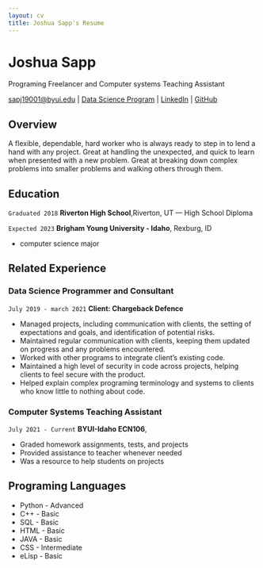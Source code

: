 ```yaml
---
layout: cv
title: Joshua Sapp's Resume
---
```

# Joshua Sapp
Programing Freelancer and Computer systems Teaching Assistant

<div id="webaddress">
<a href="sapj19001@byui.edu">sapj19001@byui.edu</a>
| <a href="https://byuidatascience.github.io/development.html">Data Science Program</a>
| <a href="www.linkedin.com/in/joshua-sapp-52273918a">LinkedIn</a>
| <a href="https://github.com/jsappbyui1">GitHub</a>
</div>


## Overview
A flexible, dependable, hard worker who is always ready to step in to lend a hand with any project.  Great at handling the unexpected, and quick to learn when presented with a new problem.  Great at breaking down complex problems into smaller problems and walking others through them.


## Education

`Graduated 2018`
__Riverton High School__,Riverton, UT — High School Diploma


`Expected 2023`
__Brigham Young University - Idaho__, Rexburg, ID

- computer science major


## Related Experience

### Data Science Programmer and Consultant

`July 2019 - march 2021`
__Client: Chargeback Defence__

- Managed projects, including communication with clients, the setting of expectations and goals, and identification of potential risks.
- Maintained regular communication with clients, keeping them updated on progress and any problems encountered.
- Worked with other programs to integrate client’s existing code.
- Maintained a high level of security in code across projects, helping clients to feel secure with the product.
- Helped explain complex programing terminology and systems to clients who know little to nothing about code.

### Computer Systems Teaching Assistant

`July 2021 - Current`
__BYUI-Idaho ECN106__, 

- Graded homework assignments, tests, and projects
- Provided assistance to teacher whenever needed
- Was a resource to help students on projects 

## Programing Languages
- Python - Advanced
- C++ - Basic
- SQL - Basic
- HTML - Basic
- JAVA - Basic
- CSS - Intermediate
- eLisp - Basic




<!-- ### Footer

Last updated: December 2021 -->


